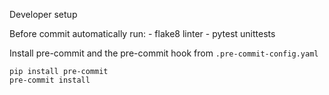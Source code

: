 
Developer setup

Before commit automatically run:
    - flake8 linter
    - pytest unittests

Install pre-commit and the pre-commit hook from `.pre-commit-config.yaml`

```
pip install pre-commit
pre-commit install
```

